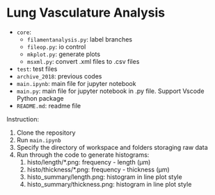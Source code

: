 # Lung Vasculature Analysis

* `core`:
    * `filamentanalysis.py`: label branches
    * `fileop.py`: io control
    * `mkplot.py`: generate plots
    * `msxml.py`: convert .xml files to .csv files
* `test`: test files
* `archive_2018`: previous codes
* `main.ipynb`: main file for jupyter notebook
* `main.py`: main file for jupyter notebook in .py file. Support Vscode Python package 
* `README.md`: readme file

Instruction: 
1. Clone the repository
2. Run `main.ipynb`
3. Specify the directory of workspace and folders storaging raw data
4. Run through the code to generate histograms:
    1. histo/length/*.png: frequency - length (µm)
    2. histo/thickness/*.png: frequency - thickness (µm)
    3. histo_summary/length.png: histogram in line plot style
    4. histo_summary/thickness.png: histogram in line plot style
    

    
    